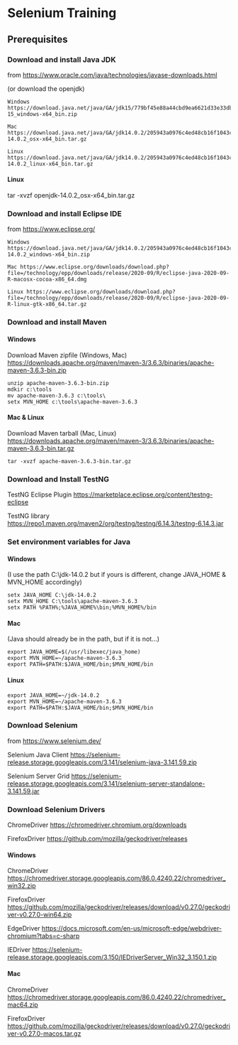 # Selenium Training

## Prerequisites

### Download and install Java JDK

from https://www.oracle.com/java/technologies/javase-downloads.html

(or download the openjdk)

	Windows https://download.java.net/java/GA/jdk15/779bf45e88a44cbd9ea6621d33e33db1/36/GPL/openjdk-15_windows-x64_bin.zip

	Mac https://download.java.net/java/GA/jdk14.0.2/205943a0976c4ed48cb16f1043c5c647/12/GPL/openjdk-14.0.2_osx-x64_bin.tar.gz

	Linux https://download.java.net/java/GA/jdk14.0.2/205943a0976c4ed48cb16f1043c5c647/12/GPL/openjdk-14.0.2_linux-x64_bin.tar.gz

#### Linux

  tar -xvzf openjdk-14.0.2_osx-x64_bin.tar.gz

### Download and install Eclipse IDE

from https://www.eclipse.org/

	Windows https://download.java.net/java/GA/jdk14.0.2/205943a0976c4ed48cb16f1043c5c647/12/GPL/openjdk-14.0.2_windows-x64_bin.zip

	Mac https://www.eclipse.org/downloads/download.php?file=/technology/epp/downloads/release/2020-09/R/eclipse-java-2020-09-R-macosx-cocoa-x86_64.dmg

	Linux https://www.eclipse.org/downloads/download.php?file=/technology/epp/downloads/release/2020-09/R/eclipse-java-2020-09-R-linux-gtk-x86_64.tar.gz


### Download and install Maven

#### Windows

Download Maven zipfile (Windows, Mac) https://downloads.apache.org/maven/maven-3/3.6.3/binaries/apache-maven-3.6.3-bin.zip

	unzip apache-maven-3.6.3-bin.zip
	mdkir c:\tools
	mv apache-maven-3.6.3 c:\tools\
	setx MVN_HOME c:\tools\apache-maven-3.6.3

#### Mac & Linux

Download Maven tarball (Mac, Linux)  https://downloads.apache.org/maven/maven-3/3.6.3/binaries/apache-maven-3.6.3-bin.tar.gz

	tar -xvzf apache-maven-3.6.3-bin.tar.gz

### Download and Install TestNG

TestNG Eclipse Plugin https://marketplace.eclipse.org/content/testng-eclipse

TestNG library https://repo1.maven.org/maven2/org/testng/testng/6.14.3/testng-6.14.3.jar


### Set environment variables for Java

#### Windows

(I use the path C:\jdk-14.0.2 but if yours is different, change JAVA_HOME & MVN_HOME accordingly)

	setx JAVA_HOME C:\jdk-14.0.2
	setx MVN_HOME C:\tools\apache-maven-3.6.3
	setx PATH %PATH%;%JAVA_HOME%\bin;%MVN_HOME%/bin

#### Mac

(Java should already be in the path, but if it is not...)

	export JAVA_HOME=$(/usr/libexec/java_home)
	export MVN_HOME=~/apache-maven-3.6.3
	export PATH=$PATH:$JAVA_HOME/bin;$MVN_HOME/bin

#### Linux

	export JAVA_HOME=~/jdk-14.0.2
	export MVN_HOME=~/apache-maven-3.6.3
	export PATH=$PATH:$JAVA_HOME/bin;$MVN_HOME/bin

### Download Selenium
from https://www.selenium.dev/

Selenium Java Client https://selenium-release.storage.googleapis.com/3.141/selenium-java-3.141.59.zip

Selenium Server Grid https://selenium-release.storage.googleapis.com/3.141/selenium-server-standalone-3.141.59.jar

### Download Selenium Drivers

ChromeDriver https://chromedriver.chromium.org/downloads

FirefoxDriver https://github.com/mozilla/geckodriver/releases

#### Windows

ChromeDriver https://chromedriver.storage.googleapis.com/86.0.4240.22/chromedriver_win32.zip

FirefoxDriver https://github.com/mozilla/geckodriver/releases/download/v0.27.0/geckodriver-v0.27.0-win64.zip

EdgeDriver https://docs.microsoft.com/en-us/microsoft-edge/webdriver-chromium?tabs=c-sharp

IEDriver https://selenium-release.storage.googleapis.com/3.150/IEDriverServer_Win32_3.150.1.zip

#### Mac

ChromeDriver https://chromedriver.storage.googleapis.com/86.0.4240.22/chromedriver_mac64.zip

FirefoxDriver https://github.com/mozilla/geckodriver/releases/download/v0.27.0/geckodriver-v0.27.0-macos.tar.gz


